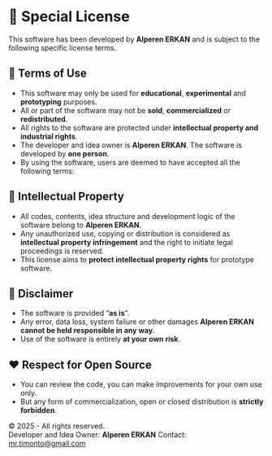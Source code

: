 # 📄 Special License 

This software has been developed by **Alperen ERKAN** and is subject to the following specific license terms.

## 📌 Terms of Use

- This software may only be used for **educational**, **experimental** and **prototyping** purposes.
- All or part of the software may not be **sold**, **commercialized** or **redistributed**.
- All rights to the software are protected under **intellectual property and industrial rights**.
- The developer and idea owner is **Alperen ERKAN**. The software is developed by **one person**.
- By using the software, users are deemed to have accepted all the following terms:

## 🧠 Intellectual Property

- All codes, contents, idea structure and development logic of the software belong to **Alperen ERKAN**.
- Any unauthorized use, copying or distribution is considered as **intellectual property infringement** and the right to initiate legal proceedings is reserved.
- This license aims to **protect intellectual property rights** for prototype software.

## 🚫 Disclaimer

- The software is provided “**as is**”.
- Any error, data loss, system failure or other damages **Alperen ERKAN cannot be held responsible in any way.**
- Use of the software is entirely **at your own risk**.

## ❤️ Respect for Open Source

- You can review the code, you can make improvements for your own use only.
- But any form of commercialization, open or closed distribution is **strictly forbidden**.

© 2025 - All rights reserved.  
Developer and Idea Owner: **Alperen ERKAN** 
Contact: [mr.timonto@gmail.com](mailto:mr.timonto@gmail.com)